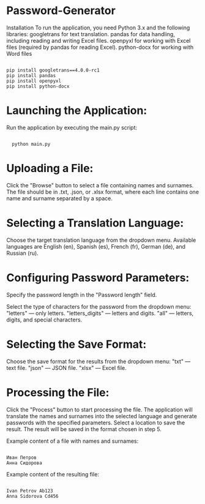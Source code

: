 # Password-Generator
Installation
To run the application, you need Python 3.x and the following libraries:
googletrans for text translation.
pandas for data handling, including reading and writing Excel files.
openpyxl for working with Excel files (required by pandas for reading Excel).
python-docx for working with Word files
<pre><code class="sh">
pip install googletrans==4.0.0-rc1
pip install pandas
pip install openpyxl
pip install python-docx
</code></pre>

# Launching the Application:
Run the application by executing the main.py script:
<pre><code class="sh">
  python main.py
</code></pre>

# Uploading a File:
Click the "Browse" button to select a file containing names and surnames. The file should be in .txt, .json, or .xlsx format, where each line contains one name and surname separated by a space.

# Selecting a Translation Language:
Choose the target translation language from the dropdown menu. Available languages are English (en), Spanish (es), French (fr), German (de), and Russian (ru).

# Configuring Password Parameters:
Specify the password length in the "Password length" field.

Select the type of characters for the password from the dropdown menu:
"letters" — only letters.
"letters_digits" — letters and digits.
"all" — letters, digits, and special characters.

# Selecting the Save Format:
Choose the save format for the results from the dropdown menu:
"txt" — text file.
"json" — JSON file.
"xlsx" — Excel file.

# Processing the File:
Click the "Process" button to start processing the file. The application will translate the names and surnames into the selected language and generate passwords with the specified parameters.
Select a location to save the result. The result will be saved in the format chosen in step 5.

Example content of a file with names and surnames:
<pre><code class="sh">
Иван Петров
Анна Сидорова
</code></pre>

Example content of the resulting file:
<pre><code class="sh">
Ivan Petrov Ab123
Anna Sidorova Cd456  
</code></pre>

